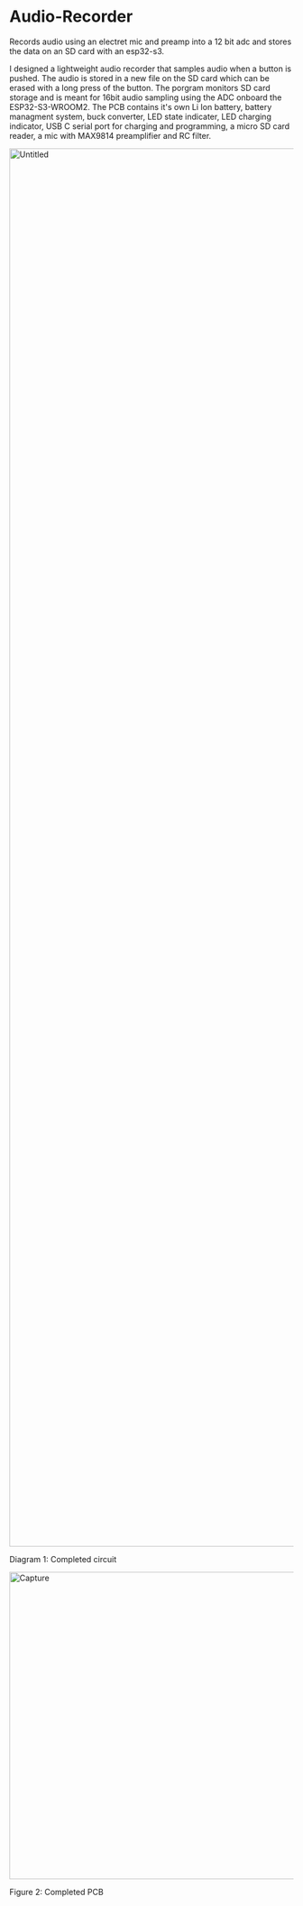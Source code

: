 # Audio-Recorder
Records audio using an electret mic and preamp into a 12 bit adc and stores the data on an SD card with an esp32-s3.

I designed a lightweight audio recorder that samples audio when a button is pushed. The audio is stored in a new file on the SD card which can be erased with a long press of the button. The porgram monitors SD card storage and is meant for 16bit audio sampling using the ADC onboard the ESP32-S3-WROOM2. The PCB contains it's own Li Ion battery, battery managment system, buck converter, LED state indicater, LED charging indicator, USB C serial port for charging and programming, a micro SD card reader, a mic with MAX9814 preamplifier and RC filter.


<img width="3507" height="2480" alt="Untitled" src="https://github.com/user-attachments/assets/8034e723-c1d5-44f0-b7af-ac122d7a806e" />

Diagram 1: Completed circuit

<img width="932" height="545" alt="Capture" src="https://github.com/user-attachments/assets/6eb4369d-f50a-4e9e-bbb9-da3e2df4f0dc" />

Figure 2: Completed PCB
